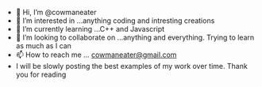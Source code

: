 - 👋 Hi, I’m @cowmaneater
- 👀 I’m interested in ...anything coding and intresting creations
- 🌱 I’m currently learning ...C++ and Javascript
- 💞️ I’m looking to collaborate on ...anything and everything. Trying to learn as much as I can
- 📫 How to reach me ... cowmaneater@gmail.com
-  I will be slowly posting the best examples of my work over time. Thank you for reading

<!---
cowmaneater/cowmaneater is a ✨ special ✨ repository because its `README.md` (this file) appears on your GitHub profile.
You can click the Preview link to take a look at your changes.
--->
